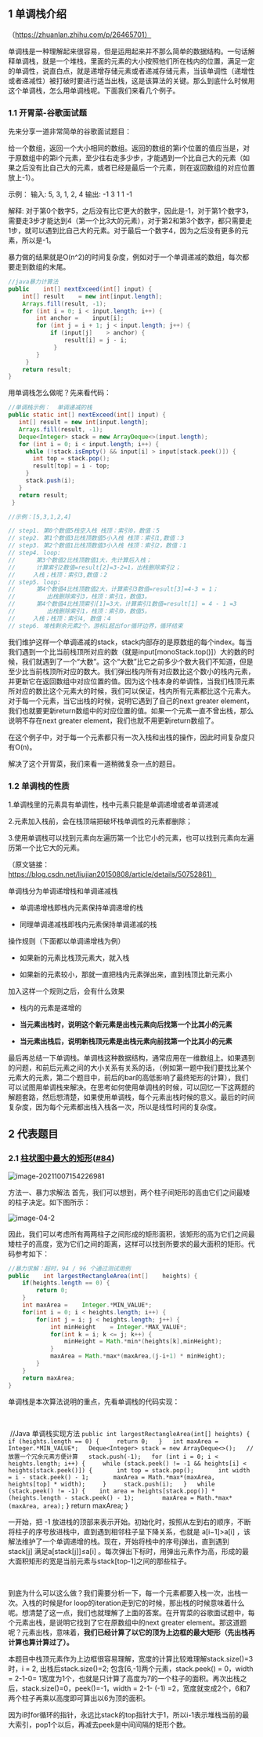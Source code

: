 ## 1 单调栈介绍

（https://zhuanlan.zhihu.com/p/26465701）

单调栈是一种理解起来很容易，但是运用起来并不那么简单的数据结构。一句话解释单调栈，就是一个堆栈，里面的元素的大小按照他们所在栈内的位置，满足一定的单调性，说直白点，就是递增存储元素或者递减存储元素，当该单调性（递增性或者递减性）被打破时要进行适当出栈，这是该算法的关键。那么到底什么时候用这个单调栈，怎么用单调栈呢。下面我们来看几个例子。

### 1.1  开胃菜-谷歌面试题

先来分享一道非常简单的谷歌面试题目：

给一个数组，返回一个大小相同的数组。返回的数组的第i个位置的值应当是，对于原数组中的第i个元素，至少往右走多少步，才能遇到一个比自己大的元素（如果之后没有比自己大的元素，或者已经是最后一个元素，则在返回数组的对应位置放上-1）。

示例：
输入: 5, 3, 1, 2, 4
输出: -1  3  1  1  -1

解释: 对于第0个数字5，之后没有比它更大的数字，因此是-1，对于第1个数字3，需要走3步才能达到4（第一个比3大的元素），对于第2和第3个数字，都只需要走1步，就可以遇到比自己大的元素。对于最后一个数字4，因为之后没有更多的元素，所以是-1。

暴力做的结果就是O(n^2)的时间复杂度，例如对于一个单调递减的数组，每次都要走到数组的末尾。

``` java
//java暴力计算法    
public    int[] nextExceed(int[] input) {
    int[] result    = new int[input.length];
    Arrays.fill(result, -1);       
    for (int i = 0; i < input.length; i++) {         
        int anchor =    input[i];         
        for (int j = i + 1; j < input.length; j++) {           
            if (input[j]    > anchor) {             
                result[i] = j - i;           
             }         
        }       
     }       
    return result;     
}        
```

用单调栈怎么做呢？先来看代码：


``` java
//单调栈示例：  单调递减的栈
public static int[] nextExceed(int[] input) {
   int[] result = new int[input.length];
   Arrays.fill(result, -1);
   Deque<Integer> stack = new ArrayDeque<>(input.length);
   for (int i = 0; i < input.length; i++) {
     while (!stack.isEmpty() && input[i] > input[stack.peek()]) {
       int top = stack.pop();
       result[top] = i - top;
     }
     stack.push(i);
   }
   return result;
 }
```



```java
//示例：[5,3,1,2,4]

// step1. 第0个数值5栈空入栈 栈顶：索引0，数值：5
// step2. 第1个数值3比栈顶数值5小入栈 栈顶：索引1,数值：3
// step3. 第2个数值1比栈顶数值3小入栈 栈顶：索引2，数值：1
// step4. loop:
//      第3个数值2比栈顶数值1大，先计算后入栈；
//      计算索引2数值=result[2]=3-2=1，出栈删除索引2；
//     入栈；栈顶：索引3,数值：2
// step5. loop:
//      第4个数值4比栈顶数值2大，计算索引3数值=result[3]=4-3 = 1；
//         出栈删除索引3，栈顶：索引1，数值3。
//      第4个数值4比栈顶索引[1]=3大，计算索引1数值=result[1] = 4 - 1 =3
//         出栈删除索引1，栈顶：索引0，数值5。
//     入栈；栈顶：索引4, 数值：4
// step6. 堆栈剩余元素2个，游标i超出for循环边界，循环结束
```


我们维护这样一个单调递减的stack，stack内部存的是原数组的每个index。每当我们遇到一个比当前栈顶所对应的数（就是input[monoStack.top()]）大的数的时候，我们就遇到了一个“大数”。这个“大数”比它之前多少个数大我们不知道，但是至少比当前栈顶所对应的数大。我们弹出栈内所有对应数比这个数小的栈内元素，并更新它在返回数组中对应位置的值。因为这个栈本身的单调性，当我们栈顶元素所对应的数比这个元素大的时候，我们可以保证，栈内所有元素都比这个元素大。对于每一个元素，当它出栈的时候，说明它遇到了自己的next greater element，我们也就要更新return数组中的对应位置的值。如果一个元素一直不曾出栈，那么说明不存在next greater element，我们也就不用更新return数组了。

在这个例子中，对于每一个元素都只有一次入栈和出栈的操作，因此时间复杂度只有O(n)。

解决了这个开胃菜，我们来看一道稍微复杂一点的题目。

 

### 1.2 单调栈的性质

1.单调栈里的元素具有单调性，栈中元素只能是单调递增或者单调递减

2.元素加入栈前，会在栈顶端把破坏栈单调性的元素都删除；

3.使用单调栈可以找到元素向左遍历第一个比它小的元素，也可以找到元素向左遍历第一个比它大的元素。 

（原文链接：https://blog.csdn.net/liujian20150808/article/details/50752861）

 

单调栈分为单调递增栈和单调递减栈

* 单调递增栈即栈内元素保持单调递增的栈

* 同理单调递减栈即栈内元素保持单调递减的栈

操作规则（下面都以单调递增栈为例）

* 如果新的元素比栈顶元素大，就入栈

* 如果新的元素较小，那就一直把栈内元素弹出来，直到栈顶比新元素小

加入这样一个规则之后，会有什么效果

*  栈内的元素是递增的

*  **当元素出栈时，说明这个新元素是出栈元素向后找第一个比其小的元素**

*  **当元素出栈后，说明新栈顶元素是出栈元素向前找第一个比其小的元素**

 最后再总结一下单调栈。单调栈这种数据结构，通常应用在一维数组上。如果遇到的问题，和前后元素之间的大小关系有关系的话，（例如第一题中我们要找比某个元素大的元素，第二个题目中，前后的bar的高低影响了最终矩形的计算），我们可以试图用单调栈来解决。在思考如何使用单调栈的时候，可以回忆一下这两题的解题套路，然后想清楚，如果使用单调栈，每个元素出栈时候的意义。最后的时间复杂度，因为每个元素都出栈入栈各一次，所以是线性时间的复杂度。

 

## 2 代表题目

### 2.1 [柱状图中最大的矩形](https://leetcode-cn.com/problems/largest-rectangle-in-histogram/)([#84](https://leetcode-cn.com/problems/largest-rectangle-in-histogram/))

![image-20211007154226981](../img/image-20211007154226981.png)

方法一、暴力求解法
首先，我们可以想到，两个柱子间矩形的高由它们之间最矮的柱子决定。如下图所示：

![image-04-2](../img/04_2.png)


因此，我们可以考虑所有两两柱子之间形成的矩形面积，该矩形的高为它们之间最矮柱子的高度，宽为它们之间的距离，这样可以找到所要求的最大面积的矩形。代码参考如下：

 ```java
 //暴力求解：超时，94 / 96 个通过测试用例
 public    int largestRectangleArea(int[]    heights) {       
     if(heights.length == 0) {         
         return 0;       
     }       
     int maxArea =    Integer.*MIN_VALUE*;       
     for(int i = 0; i < heights.length; i++) {         
         for(int j = i; j < heights.length; j++) {           
             int minHeight    = Integer.*MAX_VALUE*;           
             for(int k = i; k <= j; k++) {             
                 minHeight = Math.*min*(heights[k],minHeight);           
             }           
             maxArea = Math.*max*(maxArea,(j-i+1) * minHeight);         
         }       
     }       
     return maxArea;     
 }             
 ```



   







 

 

单调栈是本次算法说明的重点，先看单调栈的代码实现：

​     

​        //Java 单调栈实现方法    `public int largestRectangleArea(int[] heights) {   if (heights.length == 0) {     return 0;   }   int maxArea = Integer.*MIN_VALUE*;   Deque<Integer> stack = new ArrayDeque<>();   //放置一个冗余元素方便计算   stack.push(-1);   for (int i = 0; i < heights.length; i++) {     while (stack.peek() != -1 && heights[i] < heights[stack.peek()]) {       int top = stack.pop();       int width = i - stack.peek() - 1;       maxArea = Math.*max*(maxArea, heights[top] * width);     }     stack.push(i);   }   while (stack.peek() != -1) {    int area = heights[stack.pop()] * (heights.length - stack.peek() - 1);        maxArea = Math.*max*(maxArea, area);`      }       return maxArea;     }             









一开始，把 -1 放进栈的顶部来表示开始。初始化时，按照从左到右的顺序，不断将柱子的序号放进栈中，直到遇到相邻柱子呈下降关系，也就是 a[i−1]>a[i] ，该解法维护了一个单调递增的栈。现在，开始将栈中的序号j弹出，直到遇到 stack[j] 满足a[stack[j]]≤a[i] 。每次弹出下标时，用弹出元素作为高，形成的最大面积矩形的宽是当前元素与stack[top-1]之间的那些柱子。

 

​         

到底为什么可以这么做？我们需要分析一下，每一个元素都要入栈一次，出栈一次。入栈的时候是for loop的iteration走到它的时候，那出栈的时候意味着什么呢。想清楚了这一点，我们也就理解了上面的答案。在开胃菜的谷歌面试题中，每个元素出栈，是说明它找到了它在原数组中的next greater element。那这道题呢？元素出栈，意味着，**我们已经计算了以它的顶为上边框的最大矩形（先出栈再计算也算计算过了）。** 

本题目中栈顶元素作为上边框很容易理解，宽度的计算比较难理解stack.size()=3时，i = 2, 出栈后stack.size()=2; 包含[6,-1]两个元素，stack.peek() = 0，width = 2-1-0= 1宽度为1个，也就是只计算了高度为7的一个柱子的面积。再次出栈之后，stack.size()=0，peek()=-1，width = 2-1- (-1) =2，宽度就变成2个，6和7两个柱子再乘以高度即可算出以6为顶的面积。 

因为i时for循环的指针，永远比stack的top指针大于1，所以i-1表示堆栈当前的最大索引，pop1个以后，再减去peek是中间间隔的矩形个数。


